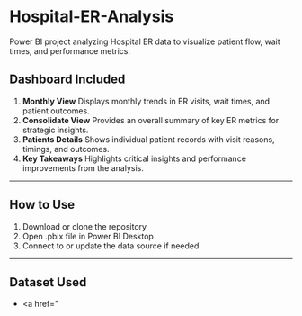 # Hospital-ER-Analysis
Power BI project analyzing Hospital ER data to visualize patient flow, wait times, and performance metrics.   

## Dashboard Included
1. **Monthly View**
   Displays monthly trends in ER visits, wait times, and patient outcomes.
3. **Consolidate View**
   Provides an overall summary of key ER metrics for strategic insights.
5. **Patients Details**
    Shows individual patient records with visit reasons, timings, and outcomes.
7. **Key Takeaways**
   Highlights critical insights and performance improvements from the analysis.

---
## How to Use
1. Download or clone the repository
2. Open .pbix file in Power BI Desktop
3. Connect to or update the data source if needed

---
## Dataset Used
- <a href="









